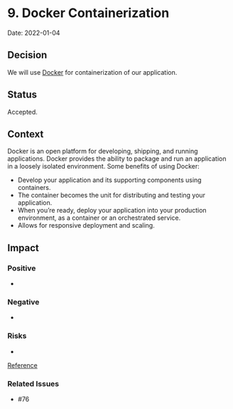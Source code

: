 # 9. Docker Containerization

Date: 2022-01-04

## Decision

We will use [Docker](https://docs.docker.com/get-started/overview/) for containerization of our application.

## Status

Accepted.

## Context

Docker is an open platform for developing, shipping, and running applications. Docker provides the ability to package and run an application in a loosely isolated environment. Some benefits of using Docker:
- Develop your application and its supporting components using containers.
- The container becomes the unit for distributing and testing your application.
- When you’re ready, deploy your application into your production environment, as a container or an orchestrated service.
- Allows for responsive deployment and scaling.

## Impact

### Positive

-


### Negative

-


### Risks

-


[Reference](https://docs.docker.com/get-started/overview/)

### Related Issues

- #76
